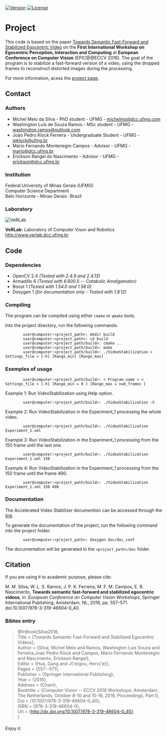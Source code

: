 
[![Version](https://img.shields.io/badge/version-1.0-brightgreen.svg)](http://www.verlab.dcc.ufmg.br/fast-forward-video-based-on-semantic-extraction/#ECCVW2016)
[![License](https://img.shields.io/badge/license-GPL--3.0-blue.svg)](LICENSE)

# Project #

This code is based on the paper [Towards Semantic Fast-Forward and Stabilized Egocentric Video](http://www.verlab.dcc.ufmg.br/semantic-hyperlapse/papers/Final_Draft_ECCVW_2016_Towards_Semantic_Fast_Forward_and_Stabilied_Egocentric_Videos.pdf) on the __First International Workshop on Egocentric Perception, Interaction and Computing__ at __European Conference on Computer Vision__ (EPIC@@ECCV 2016). The goal of the program is to stabilize a fast-forward version of a video, using the dropped frames to reconstruct distorted images during the processing. 

For more information, acess the [project page](http://www.verlab.dcc.ufmg.br/fast-forward-video-based-on-semantic-extraction).

## Contact ##

### Authors ###

* Michel Melo da Silva - PhD student - UFMG - michelms@dcc.ufmg.com
* Washington Luis de Souza Ramos - MSc student - UFMG - washington.ramos@outlook.com
* João Pedro Klock Ferreira - Undergraduate Student - UFMG - jpklock@ufmg.br
* Mario Fernando Montenegro Campos - Advisor - UFMG - mario@dcc.ufmg.br
* Erickson Rangel do Nascimento - Advisor - UFMG - erickson@dcc.ufmg.br

### Institution ###

Federal University of Minas Gerais (UFMG)  
Computer Science Department  
Belo Horizonte - Minas Gerais -Brazil 

### Laboratory ###

![VeRLab](https://www.dcc.ufmg.br/dcc/sites/default/files/public/verlab-logo.png)

__VeRLab:__ Laboratory of Computer Vison and Robotics   
http://www.verlab.dcc.ufmg.br

## Code ##

### Dependencies ###

* OpenCV 2.4 _(Tested with 2.4.9 and 2.4.13)_
* Armadillo 6 _(Tested with 6.600.5 -- Catabolic Amalgamator)_
* Boost 1 _(Tested with 1.54.0 and 1.58.0)_
* Doxygen 1 _(for documentation only - Tested with 1.8.12)_

### Compiling ###

The program can be compiled using either `cmake` or `qmake` tools.

Into the project directory, run the following commands: 

            user@computer:<project_path>: mkdir build 
            user@computer:<project_path>: cd build
            user@computer:<project_path/build>: cmake ..
            user@computer:<project_path/build>: make
            user@computer:<project_path/build>: ./VideoStabilization < Settings_file > [-h] [Range_min] [Range_max]

### Exemples of usage ###

            user@computer:<project_path/build>: < Program_name > < Settings_file > [-h] [Range_min = 0 ] [Range_max = num_frames ]

Example 1: Run VideoStabilization using Help option.

            user@computer:<project_path/build>: ./VideoStabilization -h 

Example 2: Run VideoStabilization in the Experiment_1 processing the whole video. 
            
            user@computer:<project_path/build>: ./VideoStabilization Experiment_1.xml

Example 3: Run VideoStabilization in the Experiment_1 processing from the 150 frame until the last one. 

            user@computer:<project_path/build>: ./VideoStabilization Experiment_1.xml 150 

Example 4: Run VideoStabilization in the Experiment_1 processing from the 150 frame until the frame 490. 

            user@computer:<project_path/build>: ./VideoStabilization Experiment_1.xml 150 490

### Documentation ###

The Accelerated Video Stabilizer documention can be accessed through the [link](http://www.verlab.dcc.ufmg.br/fast-forward-video-based-on-semantic-extraction/doc/acceleratedVideoStabilizer).

To generate the documentation of the project, run the following command into the project folder:

            user@computer:<project_path>: doxygen doc/doc_conf
            
The documentation will be generated in the `<project_path>/doc` folder. 

## Citation ##

If you are using it to academic purpose, please cite: 

M. M. Silva, W. L. S. Ramos, J. P. K. Ferreira, M. F. M. Campos, E. R. Nascimento, __Towards semantic fast-forward and stabilized egocentric videos__, in: _European Conference on Computer Vision Workshops_, Springer International Publishing, Amsterdam, NL, 2016, pp. 557–571. doi:10.1007/978-3-319-46604-0_40.

### Bibtex entry ###

> @InBook{Silva2016,  
>            Title     = {Towards Semantic Fast-Forward and Stabilized Egocentric Videos},  
>            Author    = {Silva, Michel Melo and Ramos, Washington Luis Souza and Ferreira,Joao Pedro Klock and Campos, Mario Fernando Montenegro and Nascimento, Erickson Rangel},  
>            Editor    = {Hua, Gang and J{\'e}gou, Herv{\'e}},  
>            Pages     = {557--571},  
>            Publisher = {Springer International Publishing},  
>            Year      = {2016},  
>            Address   = {Cham},  
>            Booktitle = {Computer Vision -- ECCV 2016 Workshops: Amsterdam, The Netherlands, October 8-10 and 15-16, 2016, Proceedings, Part I},  
>            Doi       = {10.1007/978-3-319-46604-0_40},  
>            ISBN      = {978-3-319-46604-0},  
>            Url       = {http://dx.doi.org/10.1007/978-3-319-46604-0_40}  
> }

###### Enjoy it. ######
